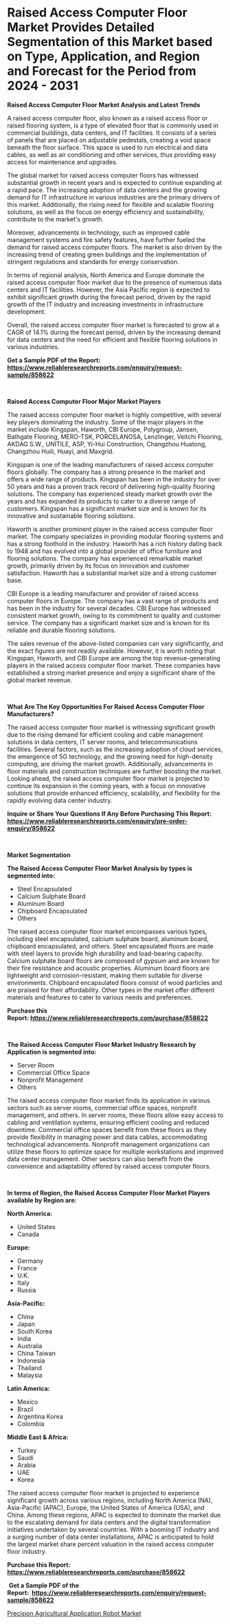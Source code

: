 <p><h1>Raised Access Computer Floor Market Provides Detailed Segmentation of this Market based on Type, Application, and Region and Forecast for the Period from 2024 - 2031</h1></p><p><strong>Raised Access Computer Floor Market Analysis and Latest Trends</strong></p>
<p><p>A raised access computer floor, also known as a raised access floor or raised flooring system, is a type of elevated floor that is commonly used in commercial buildings, data centers, and IT facilities. It consists of a series of panels that are placed on adjustable pedestals, creating a void space beneath the floor surface. This space is used to run electrical and data cables, as well as air conditioning and other services, thus providing easy access for maintenance and upgrades.</p><p>The global market for raised access computer floors has witnessed substantial growth in recent years and is expected to continue expanding at a rapid pace. The increasing adoption of data centers and the growing demand for IT infrastructure in various industries are the primary drivers of this market. Additionally, the rising need for flexible and scalable flooring solutions, as well as the focus on energy efficiency and sustainability, contribute to the market's growth.</p><p>Moreover, advancements in technology, such as improved cable management systems and fire safety features, have further fueled the demand for raised access computer floors. The market is also driven by the increasing trend of creating green buildings and the implementation of stringent regulations and standards for energy conservation.</p><p>In terms of regional analysis, North America and Europe dominate the raised access computer floor market due to the presence of numerous data centers and IT facilities. However, the Asia Pacific region is expected to exhibit significant growth during the forecast period, driven by the rapid growth of the IT industry and increasing investments in infrastructure development.</p><p>Overall, the raised access computer floor market is forecasted to grow at a CAGR of 14.1% during the forecast period, driven by the increasing demand for data centers and the need for efficient and flexible flooring solutions in various industries.</p></p>
<p><strong>Get a Sample PDF of the Report:&nbsp; <a href="https://www.reliableresearchreports.com/enquiry/request-sample/858622">https://www.reliableresearchreports.com/enquiry/request-sample/858622</a></strong></p>
<p>&nbsp;</p>
<p><strong>Raised Access Computer Floor Major Market Players</strong></p>
<p><p>The raised access computer floor market is highly competitive, with several key players dominating the industry. Some of the major players in the market include Kingspan, Haworth, CBI Europe, Polygroup, Jansen, Bathgate Flooring, MERO-TSK, PORCELANOSA, Lenzlinger, Veitchi Flooring, AKDAG S.W., UNITILE, ASP, Yi-Hui Construction, Changzhou Huatong, Changzhou Huili, Huayi, and Maxgrid.</p><p>Kingspan is one of the leading manufacturers of raised access computer floors globally. The company has a strong presence in the market and offers a wide range of products. Kingspan has been in the industry for over 50 years and has a proven track record of delivering high-quality flooring solutions. The company has experienced steady market growth over the years and has expanded its products to cater to a diverse range of customers. Kingspan has a significant market size and is known for its innovative and sustainable flooring solutions.</p><p>Haworth is another prominent player in the raised access computer floor market. The company specializes in providing modular flooring systems and has a strong foothold in the industry. Haworth has a rich history dating back to 1948 and has evolved into a global provider of office furniture and flooring solutions. The company has experienced remarkable market growth, primarily driven by its focus on innovation and customer satisfaction. Haworth has a substantial market size and a strong customer base.</p><p>CBI Europe is a leading manufacturer and provider of raised access computer floors in Europe. The company has a vast range of products and has been in the industry for several decades. CBI Europe has witnessed consistent market growth, owing to its commitment to quality and customer service. The company has a significant market size and is known for its reliable and durable flooring solutions.</p><p>The sales revenue of the above-listed companies can vary significantly, and the exact figures are not readily available. However, it is worth noting that Kingspan, Haworth, and CBI Europe are among the top revenue-generating players in the raised access computer floor market. These companies have established a strong market presence and enjoy a significant share of the global market revenue.</p></p>
<p>&nbsp;</p>
<p><strong>What Are The Key Opportunities For Raised Access Computer Floor Manufacturers?</strong></p>
<p><p>The raised access computer floor market is witnessing significant growth due to the rising demand for efficient cooling and cable management solutions in data centers, IT server rooms, and telecommunications facilities. Several factors, such as the increasing adoption of cloud services, the emergence of 5G technology, and the growing need for high-density computing, are driving the market growth. Additionally, advancements in floor materials and construction techniques are further boosting the market. Looking ahead, the raised access computer floor market is projected to continue its expansion in the coming years, with a focus on innovative solutions that provide enhanced efficiency, scalability, and flexibility for the rapidly evolving data center industry.</p></p>
<p><strong>Inquire or Share Your Questions If Any Before Purchasing This Report: <a href="https://www.reliableresearchreports.com/enquiry/pre-order-enquiry/858622">https://www.reliableresearchreports.com/enquiry/pre-order-enquiry/858622</a></strong></p>
<p>&nbsp;</p>
<p><strong>Market Segmentation</strong></p>
<p><strong>The Raised Access Computer Floor Market Analysis by types is segmented into:</strong></p>
<p><ul><li>Steel Encapsulated</li><li>Calcium Sulphate Board</li><li>Aluminum Board</li><li>Chipboard Encapsulated</li><li>Others</li></ul></p>
<p><p>The raised access computer floor market encompasses various types, including steel encapsulated, calcium sulphate board, aluminum board, chipboard encapsulated, and others. Steel encapsulated floors are made with steel layers to provide high durability and load-bearing capacity. Calcium sulphate board floors are composed of gypsum and are known for their fire resistance and acoustic properties. Aluminum board floors are lightweight and corrosion-resistant, making them suitable for diverse environments. Chipboard encapsulated floors consist of wood particles and are praised for their affordability. Other types in the market offer different materials and features to cater to various needs and preferences.</p></p>
<p><strong>Purchase this Report:&nbsp;<a href="https://www.reliableresearchreports.com/purchase/858622">https://www.reliableresearchreports.com/purchase/858622</a></strong></p>
<p>&nbsp;</p>
<p><strong>The Raised Access Computer Floor Market Industry Research by Application is segmented into:</strong></p>
<p><ul><li>Server Room</li><li>Commercial Office Space</li><li>Nonprofit Management</li><li>Others</li></ul></p>
<p><p>The raised access computer floor market finds its application in various sectors such as server rooms, commercial office spaces, nonprofit management, and others. In server rooms, these floors allow easy access to cabling and ventilation systems, ensuring efficient cooling and reduced downtime. Commercial office spaces benefit from these floors as they provide flexibility in managing power and data cables, accommodating technological advancements. Nonprofit management organizations can utilize these floors to optimize space for multiple workstations and improved data center management. Other sectors can also benefit from the convenience and adaptability offered by raised access computer floors.</p></p>
<p>&nbsp;</p>
<p><strong>In terms of Region, the Raised Access Computer Floor Market Players available by Region are:</strong></p>
<p>
    <p> <strong> North America: </strong>
        <ul>
            <li>United States</li>
            <li>Canada</li>
        </ul>
        </p> 
    <p> <strong> Europe: </strong>
        <ul>
            <li>Germany</li>
            <li>France</li>
            <li>U.K.</li>
            <li>Italy</li>
            <li>Russia</li>
        </ul>
        </p> 
    <p> <strong> Asia-Pacific: </strong>
        <ul>
            <li>China</li>
            <li>Japan</li>
            <li>South Korea</li>
            <li>India</li>
            <li>Australia</li>
            <li>China Taiwan</li>
            <li>Indonesia</li>
            <li>Thailand</li>
            <li>Malaysia</li>
        </ul>
        </p> 
    <p> <strong> Latin America: </strong>
        <ul>
            <li>Mexico</li>
            <li>Brazil</li>
            <li>Argentina Korea</li>
            <li>Colombia</li>
        </ul>
        </p> 
    <p> <strong> Middle East & Africa: </strong>
        <ul>
            <li>Turkey</li>
            <li>Saudi</li>
            <li>Arabia</li>
            <li>UAE</li>
            <li>Korea</li>
        </ul>
    </p>
    </p>
<p><p>The raised access computer floor market is projected to experience significant growth across various regions, including North America (NA), Asia-Pacific (APAC), Europe, the United States of America (USA), and China. Among these regions, APAC is expected to dominate the market due to the escalating demand for data centers and the digital transformation initiatives undertaken by several countries. With a booming IT industry and a surging number of data center installations, APAC is anticipated to hold the largest market share percent valuation in the raised access computer floor industry.</p></p>
<p><strong>Purchase this Report: <a href="https://www.reliableresearchreports.com/purchase/858622">https://www.reliableresearchreports.com/purchase/858622</a></strong></p>
<p>&nbsp;<strong>Get a Sample PDF of the Report:&nbsp;&nbsp;<a href="https://www.reliableresearchreports.com/enquiry/request-sample/858622">https://www.reliableresearchreports.com/enquiry/request-sample/858622</a></strong></p>
<p><strong></strong></p>
<p><p><a href="https://www.linkedin.com/pulse/precision-agricultural-application-robot-market-size-2023-absme/">Precision Agricultural Application Robot Market</a></p></p>